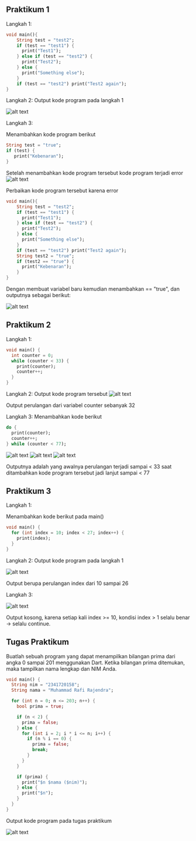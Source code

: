## Praktikum 1

Langkah 1:
```dart
void main(){
    String test = "test2";
    if (test == "test1") {
      print("Test1");
    } else if (test == "test2") {
      print("Test2");
    } else {
      print("Something else");
    }
    if (test == "test2") print("Test2 again");
}
```
Langkah 2:
Output kode program pada langkah 1

![alt text](img/image.png)

Langkah 3:

Menambahkan kode program berikut
```dart
String test = "true";
if (test) {
   print("Kebenaran");
}
```
Setelah menambahkan kode program tersebut kode program terjadi error
![alt text](img/image-1.png)

Perbaikan kode program tersebut karena error
```dart
void main(){
    String test = "test2";
    if (test == "test1") {
      print("Test1");
    } else if (test == "test2") {
      print("Test2");
    } else {
      print("Something else");
    }
    if (test == "test2") print("Test2 again");
    String test2 = "true";
    if (test2 == "true") {
      print("Kebenaran");
    }
}
```
Dengan membuat variabel baru kemudian menambahkan == "true", dan outputnya sebagai berikut:

![alt text](img/image-2.png)

## Praktikum 2

Langkah 1:
```dart
void main() {
  int counter = 0;
  while (counter < 33) {
    print(counter);
    counter++;
  }
}
```
Langkah 2:
Output kode program tersebut
![alt text](img/image-3.png)

Output perulangan dari variabel counter sebanyak 32

Langkah 3:
Menambahkan kode berikut
```dart
do {
  print(counter);
  counter++;
} while (counter < 77);
```
![alt text](img/image-4.png)
![alt text](img/image-5.png)
![alt text](img/image-6.png)

Outputnya adalah yang awalnya perulangan terjadi sampai < 33 saat ditambahkan kode program tersebut jadi lanjut sampai < 77

## Praktikum 3
Langkah 1:

Menambahkan kode berikut pada main()
```dart
void main() {
  for (int index = 10; index < 27; index++) {
    print(index);
  }
}
```
Langkah 2:
Output kode program pada langkah 1

![alt text](img/image-7.png)

Output berupa perulangan index dari 10 sampai 26

Langkah 3:

![alt text](img/image-8.png)

Output kosong, karena setiap kali index >= 10, kondisi index > 1 selalu benar → selalu continue.

## Tugas Praktikum
Buatlah sebuah program yang dapat menampilkan bilangan prima dari angka 0 sampai 201 menggunakan Dart. Ketika bilangan prima ditemukan, maka tampilkan nama lengkap dan NIM Anda.
```dart
void main() {
  String nim = "2341720158";
  String nama = "Muhammad Rafi Rajendra";

  for (int n = 0; n <= 203; n++) {
    bool prima = true;

    if (n < 2) {
      prima = false;
    } else {
      for (int i = 2; i * i <= n; i++) {
        if (n % i == 0) {
          prima = false;
          break;
        }
      }
    }

    if (prima) {
      print("$n $nama ($nim)");
    } else {
      print("$n");
    }
  }
}
```
Output kode program pada tugas praktikum

![alt text](img/image-9.png)